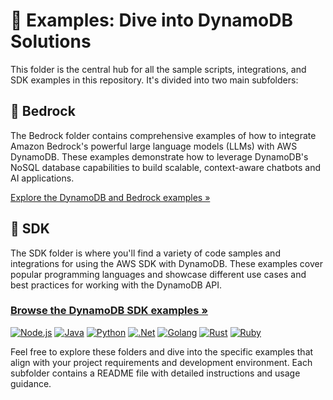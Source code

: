 # 📂 Examples: Dive into DynamoDB Solutions

This folder is the central hub for all the sample scripts, integrations, and SDK examples in this repository. It's divided into two main subfolders:

## 📂 Bedrock

The Bedrock folder contains comprehensive examples of how to integrate Amazon Bedrock's powerful large language models (LLMs) with AWS DynamoDB. These examples demonstrate how to leverage DynamoDB's NoSQL database capabilities to build scalable, context-aware chatbots and AI applications.

[Explore the DynamoDB and Bedrock examples »](./Bedrock/README.md)

## 📂 SDK

The SDK folder is where you'll find a variety of code samples and integrations for using the AWS SDK with DynamoDB. These examples cover popular programming languages and showcase different use cases and best practices for working with the DynamoDB API.

### [Browse the DynamoDB SDK examples »](./SDK/README.md)

[![Node.js](https://img.shields.io/badge/Node.js-339933?style=for-the-badge&logo=nodedotjs&logoColor=white)](./SDK/node.js/README.md) [![Java](https://img.shields.io/badge/Java-007396?style=for-the-badge&logo=openjdk&logoColor=white)](./SDK/java/README.md) [![Python](https://img.shields.io/badge/Python-3776AB?style=for-the-badge&logo=python&logoColor=white)](./SDK/python/README.md) [![.Net](https://img.shields.io/badge/.Net-512BD4?style=for-the-badge&logo=dotnet&logoColor=white)](./SDK/dotnet/README.md) [![Golang](https://img.shields.io/badge/Go-00ADD8?style=for-the-badge&logo=go&logoColor=white)](./SDK/golang/README.md) [![Rust](https://img.shields.io/badge/Rust-000000?style=for-the-badge&logo=rust&logoColor=white)](./SDK/rust/README.md) [![Ruby](https://img.shields.io/badge/Ruby-CC342D?style=for-the-badge&logo=ruby&logoColor=white)](./SDK/ruby/README.md)

Feel free to explore these folders and dive into the specific examples that align with your project requirements and development environment. Each subfolder contains a README file with detailed instructions and usage guidance.
